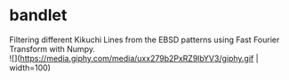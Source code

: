 # bandlet
Filtering different Kikuchi Lines from the EBSD patterns using Fast Fourier Transform with Numpy. <br>
![](https://media.giphy.com/media/uxx279b2PxRZ9lbYV3/giphy.gif | width=100)
